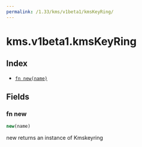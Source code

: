 ```yaml
---
permalink: /1.33/kms/v1beta1/kmsKeyRing/
---
```


# kms.v1beta1.kmsKeyRing



## Index

* [`fn new(name)`](#fn-new)

## Fields

### fn new

```ts
new(name)
```

new returns an instance of Kmskeyring